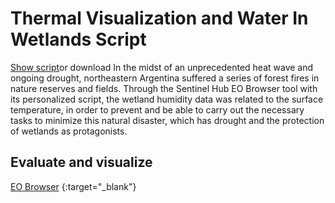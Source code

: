 # Thermal Visualization and Water In Wetlands Script 

  [Show script](script.js)or download
 In the midst of an unprecedented heat wave and ongoing drought, northeastern Argentina suffered a series of forest fires in nature reserves and fields. Through the Sentinel Hub EO Browser tool with its personalized script, the wetland humidity data was related to the surface temperature, in order to prevent and be able to carry out the necessary tasks to minimize this natural disaster, which has drought and the protection of wetlands as protagonists.  
 
 ## Evaluate and visualize
 
[EO Browser](https://sentinelshare.page.link/bjQi) {:target="_blank"}
